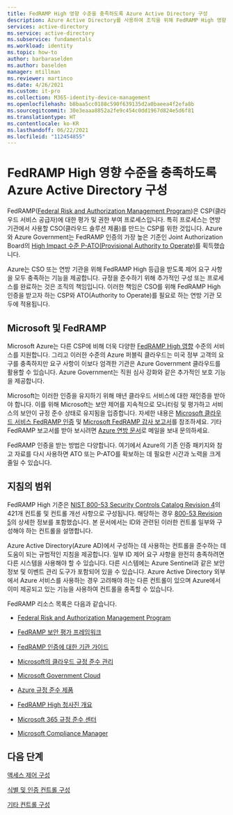 ```yaml
---
title: FedRAMP High 영향 수준을 충족하도록 Azure Active Directory 구성
description: Azure Active Directory를 사용하여 조직을 위해 FedRAMP High 영향 수준을 충족하는 방법에 대한 개요입니다.
services: active-directory
ms.service: active-directory
ms.subservice: fundamentals
ms.workload: identity
ms.topic: how-to
author: barbaraselden
ms.author: baselden
manager: mtillman
ms.reviewer: martinco
ms.date: 4/26/2021
ms.custom: it-pro
ms.collection: M365-identity-device-management
ms.openlocfilehash: b8baa5cc0188c590f639135d2a0baeea4f2efa8b
ms.sourcegitcommit: 30e3eaaa8852a2fe9c454c0dd1967d824e5d6f81
ms.translationtype: HT
ms.contentlocale: ko-KR
ms.lasthandoff: 06/22/2021
ms.locfileid: "112454855"
---
```

# <a name="configure-azure-active-directory-to-meet-fedramp-high-impact-level"></a>FedRAMP High 영향 수준을 충족하도록 Azure Active Directory 구성

FedRAMP([Federal Risk and Authorization Management Program](https://www.fedramp.gov/))은 CSP(클라우드 서비스 공급자)에 대한 평가 및 권한 부여 프로세스입니다. 특히 프로세스는 연방 기관에서 사용할 CSO(클라우드 솔루션 제품)를 만드는 CSP를 위한 것입니다. Azure와 Azure Government는 FedRAMP 인증의 가장 높은 기준인 Joint Authorization Board의 [High Impact 수준 P-ATO(Provisional Authority to Operate)](/compliance/regulatory/offering-fedramp)를 획득했습니다.

Azure는 CSO 또는 연방 기관을 위해 FedRAMP High 등급을 받도록 제어 요구 사항을 모두 충족하는 기능을 제공합니다. 규정을 준수하기 위해 추가적인 구성 또는 프로세스를 완료하는 것은 조직의 책임입니다. 이러한 책임은 CSO를 위해 FedRAMP High 인증을 받고자 하는 CSP와 ATO(Authority to Operate)를 필요로 하는 연방 기관 모두에 적용됩니다. 

## <a name="microsoft-and-fedramp"></a>Microsoft 및 FedRAMP 

Microsoft Azure는 다른 CSP에 비해 더욱 다양한 [FedRAMP High 영향](../../azure-government/compliance/azure-services-in-fedramp-auditscope.md) 수준의 서비스를 지원합니다. 그리고 이러한 수준의 Azure 퍼블릭 클라우드는 미국 정부 고객의 요구를 충족하지만 요구 사항이 이보다 엄격한 기관은 Azure Government 클라우드를 활용할 수 있습니다. Azure Government는 직원 심사 강화와 같은 추가적인 보호 기능을 제공합니다. 

Microsoft는 이러한 인증을 유지하기 위해 매년 클라우드 서비스에 대한 재인증을 받아야 합니다. 이를 위해 Microsoft는 보안 제어를 지속적으로 모니터링 및 평가하고 서비스의 보안이 규정 준수 상태로 유지됨을 입증합니다. 자세한 내용은 [Microsoft 클라우드 서비스 FedRAMP 인증](https://marketplace.fedramp.gov/) 및 [Microsoft FedRAMP 감사 보고서](https://aka.ms/MicrosoftFedRAMPAuditDocuments)를 참조하세요. 기타 FedRAMP 보고서를 받아 보시려면 [Azure 연방 문서](mailto:AzFedDoc@microsoft.com)로 메일을 보내 문의하세요.

FedRAMP 인증을 받는 방법은 다양합니다. 여기에서 Azure의 기존 인증 패키지와 참고 자료를 다시 사용하면 ATO 또는 P-ATO를 확보하는 데 필요한 시간과 노력을 크게 줄일 수 있습니다. 

## <a name="scope-of-guidance"></a>지침의 범위

FedRAMP High 기준은 [NIST 800-53 Security Controls Catalog Revision 4](https://csrc.nist.gov/publications/detail/sp/800-53/rev-4/final)의 421개 컨트롤 및 컨트롤 개선 사항으로 구성됩니다. 해당하는 경우 [800-53 Revision 5](https://csrc.nist.gov/publications/detail/sp/800-53/rev-5/final)의 상세한 정보를 포함했습니다. 본 문서에서는 ID와 관련된 이러한 컨트롤 일부와 구성해야 하는 컨트롤을 설명합니다. 

Azure Active Directory(Azure AD)에서 구성하는 데 사용하는 컨트롤을 준수하는 데 도움이 되는 규범적인 지침을 제공합니다. 일부 ID 제어 요구 사항을 완전히 충족하려면 다른 시스템을 사용해야 할 수 있습니다. 다른 시스템에는 Azure Sentinel과 같은 보안 정보 및 이벤트 관리 도구가 포함되어 있을 수 있습니다. Azure Active Directory 외부에서 Azure 서비스를 사용하는 경우 고려해야 하는 다른 컨트롤이 있으며 Azure에서 이미 제공되고 있는 기능을 사용하여 컨트롤을 충족할 수 있습니다.

FedRAMP 리소스 목록은 다음과 같습니다.

* [Federal Risk and Authorization Management Program](https://www.fedramp.gov/)

* [FedRAMP 보안 평가 프레임워크](https://www.fedramp.gov/assets/resources/documents/FedRAMP_Security_Assessment_Framework.pdf)

* [FedRAMP 인증에 대한 기관 가이드](https://www.fedramp.gov/assets/resources/documents/Agency_Guide_for_Reuse_of_FedRAMP_Authorizations.pdf)

* [Microsoft의 클라우드 규정 준수 관리](https://www.microsoft.com/trustcenter/common-controls-hub)

* [Microsoft Government Cloud](https://go.microsoft.com/fwlink/p/?linkid=2087246)

* [Azure 규정 준수 제품](https://aka.ms/azurecompliance)

* [FedRAMP High 청사진 개요](../../governance/blueprints/samples/fedramp-h/index.md)

* [Microsoft 365 규정 준수 센터](/microsoft-365/compliance/microsoft-365-compliance-center)

* [Microsoft Compliance Manager](/microsoft-365/compliance/compliance-manager)

## <a name="next-steps"></a>다음 단계

[액세스 제어 구성](fedramp-access-controls.md)

[식별 및 인증 컨트롤 구성](fedramp-identification-and-authentication-controls.md)

[기타 컨트롤 구성](fedramp-other-controls.md)

